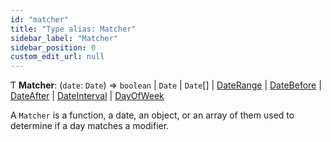 ```yaml
---
id: "matcher"
title: "Type alias: Matcher"
sidebar_label: "Matcher"
sidebar_position: 0
custom_edit_url: null
---
```


Ƭ **Matcher**: (`date`: `Date`) => `boolean` \| `Date` \| `Date`[] \| [DateRange](daterange.md) \| [DateBefore](datebefore.md) \| [DateAfter](dateafter.md) \| [DateInterval](dateinterval.md) \| [DayOfWeek](dayofweek.md)

A `Matcher` is a function, a date, an object, or an array of them used to
determine if a day matches a modifier.
